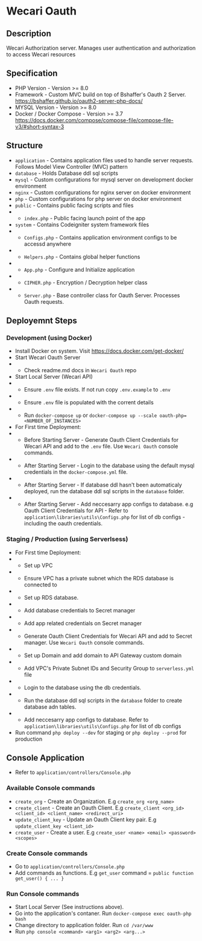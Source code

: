 # Wecari Oauth

## Description
Wecari Authorization server. Manages user authentication and authorization to access Wecari resources

## Specification
- PHP Version - Version >= 8.0
- Framework - Custom MVC build on top of Bshaffer's Oauth 2 Server. https://bshaffer.github.io/oauth2-server-php-docs/
- MYSQL Version - Version >=  8.0
- Docker / Docker Compose - Version >=  3.7 https://docs.docker.com/compose/compose-file/compose-file-v3/#short-syntax-3


## Structure
- `application` - Contains application files used to handle server requests. Follows Model View Controller (MVC) pattern
- `database` - Holds Database ddl sql scripts
- `mysql` - Custom configurations for mysql server on development docker environment
- `nginx` - Custom configurations for nginx server on docker environment
- `php` - Custom configurations for php server on docker environment
- `public` - Contains public facing scripts and files
- - `index.php` - Public facing launch point of the app
- `system` - Contains Codeigniter system framework files
- - `Configs.php` - Contains application environment configs to be accessd anywhere
- - `Helpers.php` - Contains global helper functions
- - `App.php` - Configure and Initialize application
- - `CIPHER.php` - Encryption / Decryption helper class
- - `Server.php` - Base controller class for Oauth Server. Processes Oauth requests.


## Deployemnt Steps
### Development (using Docker)
- Install Docker on system. Visit https://docs.docker.com/get-docker/
- Start Wecari Oauth Server
- - Check readme.md docs in `Wecari Oauth` repo
- Start Local Server (Wecari API)
- - Ensure `.env` file exists. If not run copy `.env.example` to `.env`
- - Ensure `.env` file is populated with the corrent details
- - Run `docker-compose up` or `docker-compose up --scale oauth-php=<NUMBER_OF_INSTANCES>`
- For First time Deployment:
- - Before Starting Server - Generate Oauth Client Credentials for Wecari API and add to the `.env` file. Use `Wecari Oauth` console commands.
- - After Starting Server - Login to the database using the default mysql credentials in the `docker-compose.yml` file.
- - After Starting Server - If database ddl hasn't been automaticaly deployed, run the database ddl sql scripts in the `database` folder.
- - After Starting Server - Add neccesarry app configs to database. e.g Oauth Client Credentials for API - Refer to `application\libraries\utils\Configs.php` for list of db configs - including the oauth credentials.

### Staging / Production (using Serverlsess)
- For First time  Deployment:
- - Set up VPC 
- - Ensure VPC has a private subnet which the RDS database is connected to
- - Set up RDS database.
- - Add database credentials to Secret manager
- - Add app related credentials on Secret manager
- - Generate Oauth Client Credentials for Wecari API and add to Secret manager. Use `Wecari Oauth` console commands.
- - Set up Domain and add domain to API Gateway custom domain
- - Add VPC's Private Subnet IDs and Security Group to `serverless.yml` file
- - Login to the database using the db credentials.
- - Run the database ddl sql scripts in the `database` folder to create database adn tables.
- - Add neccesarry app configs to database. Refer to `application\libraries\utils\Configs.php` for list of db configs
- Run command `php deploy --dev` for staging or `php deploy --prod` for production


## Console Application
- Refer to `application/controllers/Console.php`
### Available Console commands
- `create_org` - Create an Organization. E.g `create_org <org_name>`
- `create_client` - Create an Oauth Client. E.g `create_client <org_id> <client_id> <client_name> <redirect_uri>`
- `update_client_key` - Update an Oauth Client key pair. E.g `update_client_key <client_id>`
- `create_user` - Create a user. E.g `create_user <name> <email> <password> <scopes>`
### Create Console commands
- Go to `application/controllers/Console.php`
- Add commands as functions. E.g `get_user` command = `public function get_user() { ... }`
### Run Console commands
- Start Local Server (See instructions above).
- Go into the application's contaner. Run `docker-compose exec oauth-php bash`
- Change directory to application folder. Run `cd /var/www`
- Run `php console <command> <arg1> <arg2> <arg...>`